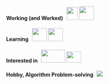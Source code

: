 <!--
[![JAlthea's GitHub stats](https://github-readme-stats.vercel.app/api?username=JAlthea&show_icons=true&theme=dracula)](https://github.com/JAlthea/github-readme-stats)
-->

#### Working (and Worked) &nbsp; <img src="https://isocpp.org/files/img/cpp_logo.png" width="30" height="35"> <img src="https://icons.veryicon.com/png/o/miscellaneous/open-ncloud/network-135.png" width="40" height="37"> 

#### Learning &nbsp; <img src="https://cdn.icon-icons.com/icons2/2415/PNG/512/java_original_wordmark_logo_icon_146459.png" width="40" height="35"> <img src="https://img1.daumcdn.net/thumb/R1280x0/?scode=mtistory2&fname=https%3A%2F%2Fblog.kakaocdn.net%2Fdn%2FUd7Eb%2FbtqGHrpOMqH%2FPj870JUKsJRipdGSofWgF1%2Fimg.jpg" width="40" height="35">

#### Interested in &nbsp; <img src="https://www.suse.com/c/wp-content/uploads/2019/10/27016_1569327969643-devops-process.png" width="65" height="35"> <img src="https://static.cdnlogo.com/logos/g/1/google-cloud.svg" width="40" height="30"> 

#### Hobby, Algorithm Problem-solving &nbsp; [![](http://mazassumnida.wtf/api/mini/generate_badge?boj=practice1)](https://solved.ac/practice1)



<!--
**JAlthea/JAlthea** is a ✨ _special_ ✨ repository because its `README.md` (this file) appears on your GitHub profile.

Here are some ideas to get you started:

- 🔭 I’m currently working on ...
- 🌱 I’m currently learning ...
- 👯 I’m looking to collaborate on ...
- 🤔 I’m looking for help with ...
- 💬 Ask me about ...
- 📫 How to reach me: ...
- 😄 Pronouns: ...
- ⚡ Fun fact: ...
-->
